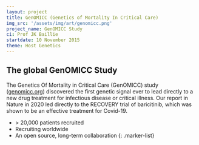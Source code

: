 ```yaml
---
layout: project
title: GenOMICC (Genetics of Mortality In Critical Care)
img_src: '/assets/img/art/genomicc.png'
project_name: GenOMICC Study
ci: Prof JK Baillie
startdate: 10 November 2015
theme: Host Genetics
---
```


## The global GenOMICC Study

The Genetics Of Mortality in Critical Care (GenOMICC) study ([genomicc.org](https://genomicc.org)) discovered the first genetic signal ever to lead directly to a new drug treatment for infectious disease or critical illness. Our report in Nature in 2020 led directly to the RECOVERY trial of baricitinib, which was shown to be an effective treatment for Covid-19.

* \> 20,000 patients recruited
* Recruiting worldwide
* An open source, long-term collaboration
{: .marker-list}
